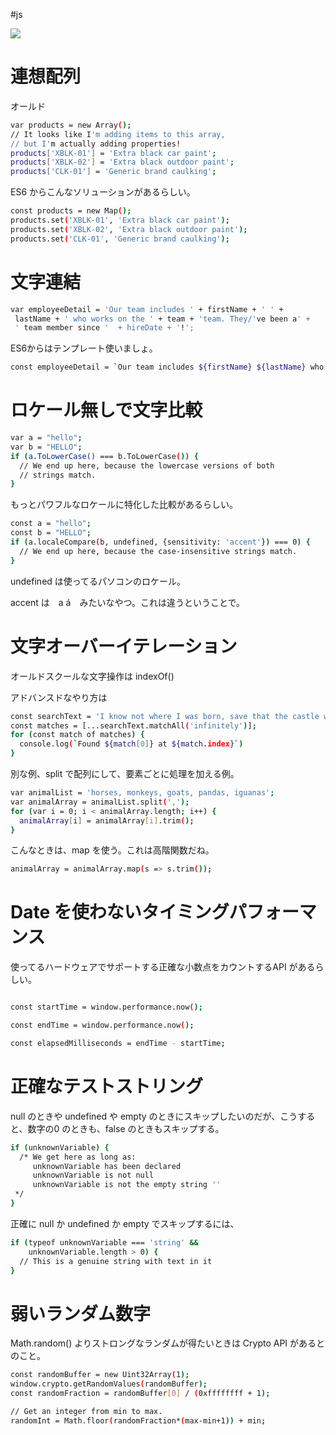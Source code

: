 #js 

![](image-kn9mtwp6.png)

# 連想配列

オールド

```bash
var products = new Array();
// It looks like I'm adding items to this array,
// but I'm actually adding properties!
products['XBLK-01'] = 'Extra black car paint';
products['XBLK-02'] = 'Extra black outdoor paint';
products['CLK-01'] = 'Generic brand caulking';
```

ES6 からこんなソリューションがあるらしい。

```bash
const products = new Map();
products.set('XBLK-01', 'Extra black car paint');
products.set('XBLK-02', 'Extra black outdoor paint');
products.set('CLK-01', 'Generic brand caulking');
```

# 文字連結

```bash
var employeeDetail = 'Our team includes ' + firstName + ' ' +
 lastName + ' who works on the ' + team + 'team. They/'ve been a' + 
 ' team member since '  + hireDate + '!';
```

ES6からはテンプレート使いましょ。

```bash
const employeeDetail = `Our team includes ${firstName} ${lastName} who works on the ${team} team. They've been a team member since ${hireDate}!`;
```

# ロケール無しで文字比較

```bash
var a = "hello";
var b = "HELLO";
if (a.ToLowerCase() === b.ToLowerCase()) {
  // We end up here, because the lowercase versions of both
  // strings match.
}
```

もっとパワフルなロケールに特化した比較があるらしい。

```bash
const a = "hello";
const b = "HELLO";
if (a.localeCompare(b, undefined, {sensitivity: 'accent'}) === 0) {
  // We end up here, because the case-insensitive strings match.
}
```

undefined は使ってるパソコンのロケール。

accent は　a  á　みたいなやつ。これは違うということで。

# 文字オーバーイテレーション

オールドスクールな文字操作は indexOf()

アドバンスドなやり方は 

```bash
const searchText = 'I know not where I was born, save that the castle was infinitely old and infinitely horrible';
const matches = [...searchText.matchAll('infinitely')];
for (const match of matches) {
  console.log(`Found ${match[0]} at ${match.index}`)
}
```

別な例、split で配列にして、要素ごとに処理を加える例。

```bash
var animalList = 'horses, monkeys, goats, pandas, iguanas';
var animalArray = animalList.split(',');
for (var i = 0; i < animalArray.length; i++) {
  animalArray[i] = animalArray[i].trim();
}
```

こんなときは、map を使う。これは高階関数だね。

```bash
animalArray = animalArray.map(s => s.trim());
```

# Date を使わないタイミングパフォーマンス

使ってるハードウェアでサポートする正確な小数点をカウントするAPI があるらしい。

```bash

const startTime = window.performance.now();

const endTime = window.performance.now();

const elapsedMilliseconds = endTime - startTime;
```

# 正確なテストストリング

null のときや undefined や empty のときにスキップしたいのだが、こうすると、数字の0 のときも、false のときもスキップする。

```bash
if (unknownVariable) {
  /* We get here as long as:
     unknownVariable has been declared
     unknownVariable is not null
     unknownVariable is not the empty string ''
 */
}
```

正確に null か undefined か empty でスキップするには、

```bash
if (typeof unknownVariable === 'string' &&
    unknownVariable.length > 0) {
  // This is a genuine string with text in it
}
```

# 弱いランダム数字

Math.random() よりストロングなランダムが得たいときは Crypto API があるとのこと。

```bash
const randomBuffer = new Uint32Array(1);
window.crypto.getRandomValues(randomBuffer);
const randomFraction = randomBuffer[0] / (0xffffffff + 1);

// Get an integer from min to max.
randomInt = Math.floor(randomFraction*(max-min+1)) + min;
```